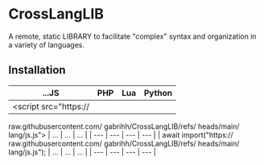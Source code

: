 # CrossLangLIB

A remote, static LIBRARY to facilitate "complex" syntax and organization in a variety of languages.

## Installation

| ...JS | PHP | Lua | Python |
| --- | --- | --- | --- |
| <script src="https://
   raw.githubusercontent.com/
   gabrihh/CrossLangLIB/refs/
   heads/main/
   lang/js.js">
   </script> | ... | ... | ... |
| --- | --- | --- | --- |
| await 
  import("https://
  raw.githubusercontent.com/
  gabrihh/CrossLangLIB/refs/
  heads/main/
  lang/js.js"); | ... | ... | ... |
| --- | --- | --- | --- |

 

